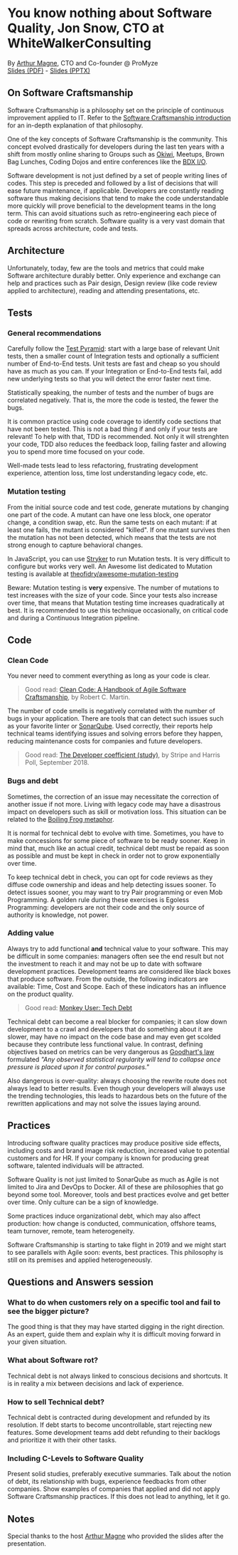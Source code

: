 # You know nothing about Software Quality, Jon Snow, CTO at WhiteWalkerConsulting
By [Arthur Magne](https://twitter.com/ArthurMagne), CTO and Co-founder @ ProMyze  
[Slides (PDF)](https://github.com/vcz-fr/meetup-notes/blob/master/assets/slides/2019-04-16_You-know-nothing-software-quality/slides.pdf) - [Slides (PPTX)](https://github.com/vcz-fr/meetup-notes/blob/master/assets/slides/2019-04-16_You-know-nothing-software-quality/slides.pptx)

## On Software Craftsmanship

Software Craftsmanship is a philosophy set on the principle of continuous improvement applied to IT. Refer to the [Software Craftsmanship introduction](https://github.com/vcz-fr/meetup-notes/blob/master/meetups/okiwi-bdx/2019-03-19_Software-craftsmanship-back-to-basics.md) for an in-depth explanation of that philosophy.

One of the key concepts of Software Craftsmanship is the community. This concept evolved drastically for developers during the last ten years with a shift from mostly online sharing to Groups such as [Okiwi](https://okiwi.org/), Meetups, Brown Bag Lunches, Coding Dojos and entire conferences like the [BDX I/O](https://www.bdx.io/).

Software development is not just defined by a set of people writing lines of codes. This step is preceded and followed by a list of decisions that will ease future maintenance, if applicable. Developers are constantly reading software thus making decisions that tend to make the code understandable more quickly will prove beneficial to the development teams in the long term. This can avoid situations such as retro-engineering each piece of code or rewriting from scratch. Software quality is a very vast domain that spreads across architecture, code and tests.

## Architecture

Unfortunately, today, few are the tools and metrics that could make Software architecture durably better. Only experience and exchange can help and practices such as Pair design, Design review (like code review applied to architecture), reading and attending presentations, etc.

## Tests
### General recommendations

Carefully follow the [Test Pyramid](https://testpyramid.com/): start with a large base of relevant Unit tests, then a smaller count of Integration tests and optionally a sufficient number of End-to-End tests. Unit tests are fast and cheap so you should have as much as you can. If your Integration or End-to-End tests fail, add new underlying tests so that you will detect the error faster next time.

Statistically speaking, the number of tests and the number of bugs are correlated negatively. That is, the more the code is tested, the fewer the bugs.

It is common practice using code coverage to identify code sections that have not been tested. This is not a bad thing if and only if your tests are relevant! To help with that, TDD is recommended. Not only it will strenghten your code, TDD also reduces the feedback loop, failing faster and allowing you to spend more time focused on your code.

Well-made tests lead to less refactoring, frustrating development experience, attention loss, time lost understanding legacy code, etc.

### Mutation testing

From the initial source code and test code, generate mutations by changing one part of the code. A mutant can have one less block, one operator change, a condition swap, etc. Run the same tests on each mutant: if at least one fails, the mutant is considered "killed". If one mutant survives then the mutation has not been detected, which means that the tests are not strong enough to capture behavioral changes.

In JavaScript, you can use [Stryker](https://stryker-mutator.io/) to run Mutation tests. It is very difficult to configure but works very well. An Awesome list dedicated to Mutation testing is available at [theofidry/awesome-mutation-testing](https://github.com/theofidry/awesome-mutation-testing)

Beware: Mutation testing is **very** expensive. The number of mutations to test increases with the size of your code. Since your tests also increase over time, that means that Mutation testing time increases quadratically at best. It is recommended to use this technique occasionally, on critical code and during a Continuous Integration pipeline.

## Code

### Clean Code

You never need to comment everything as long as your code is clear.

> Good read: [Clean Code: A Handbook of Agile Software Craftsmanship](https://www.amazon.com/Clean-Code-Handbook-Software-Craftsmanship/dp/0132350882), by Robert C. Martin.

The number of code smells is negatively correlated with the number of bugs in your application. There are tools that can detect such issues such as your favorite linter or [SonarQube](https://www.sonarqube.org/). Used correctly, their reports help technical teams identifying issues and solving errors before they happen, reducing maintenance costs for companies and future developers.

> Good read: [The Developer coefficient (study)](https://stripe.com/reports/developer-coefficient-2018), by Stripe and Harris Poll, September 2018.

### Bugs and debt

Sometimes, the correction of an issue may necessitate the correction of another issue if not more. Living with legacy code may have a disastrous impact on developers such as skill or motivation loss. This situation can be related to the [Boiling Frog metaphor](https://en.wikipedia.org/wiki/Boiling_frog).

It is normal for technical debt to evolve with time. Sometimes, you have to make concessions for some piece of software to be ready sooner. Keep in mind that, much like an actual credit, technical debt must be repaid as soon as possible and must be kept in check in order not to grow exponentially over time.

To keep technical debt in check, you can opt for code reviews as they diffuse code ownership and ideas and help detecting issues sooner. To detect issues sooner, you may want to try Pair programming or even Mob Programming. A golden rule during these exercises is Egoless Programming: developers are not their code and the only source of authority is knowledge, not power.

### Adding value

Always try to add functional **and** technical value to your software. This may be difficult in some companies: managers often see the end result but not the investment to reach it and may not be up to date with software development practices. Development teams are considered like black boxes that produce software. From the outside, the following indicators are available: Time, Cost and Scope. Each of these indicators has an influence on the product quality.

> Good read: [Monkey User: Tech Debt](https://www.monkeyuser.com/2018/tech-debt/)

Technical debt can become a real blocker for companies; it can slow down development to a crawl and developers that do something about it are slower, may have no impact on the code base and may even get scolded because they contribute less functional value. In contrast, defining objectives based on metrics can be very dangerous as [Goodhart's law](https://en.wikipedia.org/wiki/Goodhart%27s_law) formulated _"Any observed statistical regularity will tend to collapse once pressure is placed upon it for control purposes."_

Also dangerous is over-quality: always choosing the rewrite route does not always lead to better results. Even though your developers will always use the trending technologies, this leads to hazardous bets on the future of the rewritten applications and may not solve the issues laying around.

## Practices

Introducing software quality practices may produce positive side effects, including costs and brand image risk reduction, increased value to potential customers and for HR. If your company is known for producing great software, talented individuals will be attracted.

Software Quality is not just limited to SonarQube as much as Agile is not limited to Jira and DevOps to Docker. All of these are philosophies that go beyond some tool. Moreover, tools and best practices evolve and get better over time. Only culture can be a sign of knowledge.

Some practices induce organizational debt, which may also affect production: how change is conducted, communication, offshore teams, team turnover, remote, team heterogeneity.

Software Craftsmanship is starting to take flight in 2019 and we might start to see parallels with Agile soon: events, best practices. This philosophy is still on its premises and applied heterogeneously.

## Questions and Answers session

### What to do when customers rely on a specific tool and fail to see the bigger picture?

The good thing is that they may have started digging in the right direction. As an expert, guide them and explain why it is difficult moving forward in your given situation.

### What about Software rot?

Technical debt is not always linked to conscious decisions and shortcuts. It is in reality a mix between decisions and lack of experience.

### How to sell Technical debt?

Technical debt is contracted during development and refunded by its resolution. If debt starts to become uncontrollable, start rejecting new features. Some development teams add debt refunding to their backlogs and prioritize it with their other tasks.

### Including C-Levels to Software Quality

Present solid studies, preferably executive summaries. Talk about the notion of debt, its relationship with bugs, experience feedbacks from other companies. Show examples of companies that applied and did not apply Software Craftsmanship practices. If this does not lead to anything, let it go.

## Notes

Special thanks to the host [Arthur Magne](https://twitter.com/ArthurMagne) who provided the slides after the presentation.